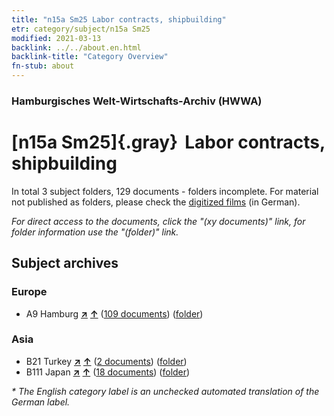 ```yaml
---
title: "n15a Sm25 Labor contracts, shipbuilding"
etr: category/subject/n15a Sm25
modified: 2021-03-13
backlink: ../../about.en.html
backlink-title: "Category Overview"
fn-stub: about
---
```


### Hamburgisches Welt-Wirtschafts-Archiv (HWWA)
# [n15a Sm25]{.gray}&#8201; Labor contracts, shipbuilding&#160; 





In total 3 subject folders, 129 documents - folders incomplete.
For material not published as folders, please check the [digitized films](/film/h1_sh) (in German).

_For direct access to the documents, click the "(xy documents)" link, for folder information use the "(folder)" link._

## Subject archives



### Europe

- A9 Hamburg [**&nearr;**](../../../geo/i/140905/about.en.html "Hamburg (all folders)") [**&uarr;**](../../../geo/about.en.html#A9 "Country category system") (<a href="https://pm20.zbw.eu/dfgview/sh/140905,145231" title="about: Hamburg : Labor contracts, shipbuilding" target="_blank">109 documents</a>) ([folder](http://purl.org/pressemappe20/folder/sh/140905,145231))

### Asia

- B21 Turkey [**&nearr;**](../../../geo/i/141111/about.en.html "Turkey (all folders)") [**&uarr;**](../../../geo/about.en.html#B21 "Country category system") (<a href="https://pm20.zbw.eu/dfgview/sh/141111,145231" title="about: Turkey : Labor contracts, shipbuilding" target="_blank">2 documents</a>) ([folder](http://purl.org/pressemappe20/folder/sh/141111,145231))
- B111 Japan [**&nearr;**](../../../geo/i/141272/about.en.html "Japan (all folders)") [**&uarr;**](../../../geo/about.en.html#B111 "Country category system") (<a href="https://pm20.zbw.eu/dfgview/sh/141272,145231" title="about: Japan : Labor contracts, shipbuilding" target="_blank">18 documents</a>) ([folder](http://purl.org/pressemappe20/folder/sh/141272,145231))


_* The English category label is an unchecked automated translation of the German label._

